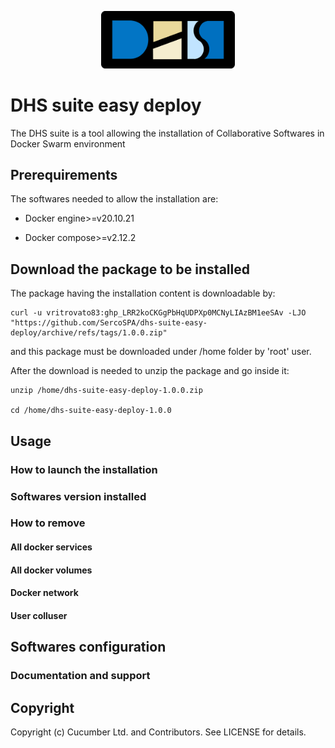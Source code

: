 <p align="center">
  <img src="./LogoDHS.png" alt="DHS suite easy deploy" width="214" />
</p>

# DHS suite easy deploy

The DHS suite is a tool allowing the installation of Collaborative Softwares in Docker Swarm environment

## Prerequirements

The softwares needed to allow the installation are:

- Docker engine>=v20.10.21

- Docker compose>=v2.12.2

## Download the package to be installed

The package having the installation content is downloadable by:

    curl -u vritrovato83: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 -LJO "https://github.com/SercoSPA/dhs-suite-easy-deploy/archive/refs/tags/1.0.0.zip"

and this package must be downloaded under /home folder by 'root' user.

After the download is needed to unzip the package and go inside it:

    unzip /home/dhs-suite-easy-deploy-1.0.0.zip

    cd /home/dhs-suite-easy-deploy-1.0.0

## Usage

### How to launch the installation

### Softwares version installed

### How to remove 

#### All docker services

#### All docker volumes

#### Docker network 

#### User colluser

## Softwares configuration 

### Documentation and support

## Copyright

Copyright (c) Cucumber Ltd. and Contributors. See LICENSE for details.
